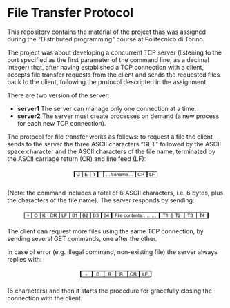 # File Transfer Protocol
This repository contains the material of the project thas was assigned during the "Distributed programming" course at Politecnico di Torino.

The project was about developing a concurrent TCP server (listening to the port specified as the first parameter of the command line, as a decimal integer) that, after having established a TCP connection with a client, accepts file transfer requests from the client and sends the requested files back to the client, following the protocol descripted in the assignment.

There are two version of the server:

*   **server1** 
  The server can manage only one connection at a time.
*  **server2**
  The server must create processes on demand (a new process for each new TCP connection).

The protocol for file transfer works as follows: to request a file the client sends to the server the three ASCII characters “GET” followed by the ASCII space character and the ASCII characters of the file name, terminated by the ASCII carriage return (CR) and line feed (LF):

<p align="center">
  <img src="./photos/protocolGET.png"></img><br>
</p>

(Note: the command includes a total of 6 ASCII characters, i.e. 6 bytes, plus the characters of the file name). The server responds by sending:

<p align="center">
  <img src="./photos/protocolOK.png"></img><br>
</p>


The client can request more files using the same TCP connection, by sending several GET commands, one after the other. 

In case of error (e.g. illegal command, non-existing file) the server always replies with:

<p align="center">
  <img src="./photos/protocolERR.png"></img><br>
</p>

(6 characters) and then it starts the procedure for gracefully closing the connection with the client.